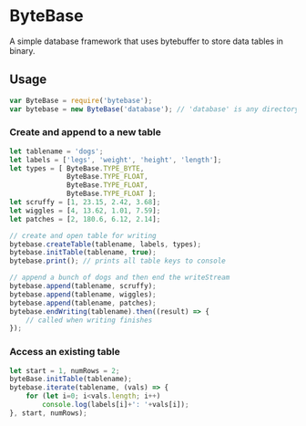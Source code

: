 # ByteBase
A simple database framework that uses bytebuffer to store data tables in binary.

## Usage
```javascript
var ByteBase = require('bytebase');
var bytebase = new ByteBase('database'); // 'database' is any directory name
```

### Create and append to a new table
```javascript
let tablename = 'dogs';
let labels = ['legs', 'weight', 'height', 'length'];
let types = [ ByteBase.TYPE_BYTE,
              ByteBase.TYPE_FLOAT,
              ByteBase.TYPE_FLOAT,
              ByteBase.TYPE_FLOAT ];
let scruffy = [1, 23.15, 2.42, 3.68];
let wiggles = [4, 13.62, 1.01, 7.59];
let patches = [2, 180.6, 6.12, 2.14];

// create and open table for writing
bytebase.createTable(tablename, labels, types);
bytebase.initTable(tablename, true);
bytebase.print(); // prints all table keys to console

// append a bunch of dogs and then end the writeStream
bytebase.append(tablename, scruffy);
bytebase.append(tablename, wiggles);
bytebase.append(tablename, patches);
bytebase.endWriting(tablename).then((result) => {
    // called when writing finishes
});
```

### Access an existing table
```javascript
let start = 1, numRows = 2;
byteBase.initTable(tablename);
bytebase.iterate(tablename, (vals) => {
    for (let i=0; i<vals.length; i++)
        console.log(labels[i]+': '+vals[i]);
}, start, numRows);
```
